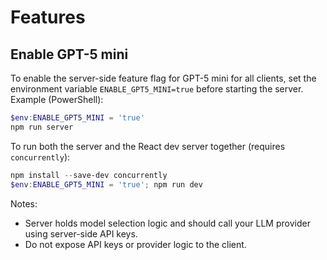 # Features

## Enable GPT-5 mini

To enable the server-side feature flag for GPT-5 mini for all clients, set the environment variable `ENABLE_GPT5_MINI=true` before starting the server. Example (PowerShell):

```powershell
$env:ENABLE_GPT5_MINI = 'true'
npm run server
```

To run both the server and the React dev server together (requires `concurrently`):

```powershell
npm install --save-dev concurrently
$env:ENABLE_GPT5_MINI = 'true'; npm run dev
```

Notes:

- Server holds model selection logic and should call your LLM provider using server-side API keys.
- Do not expose API keys or provider logic to the client.
